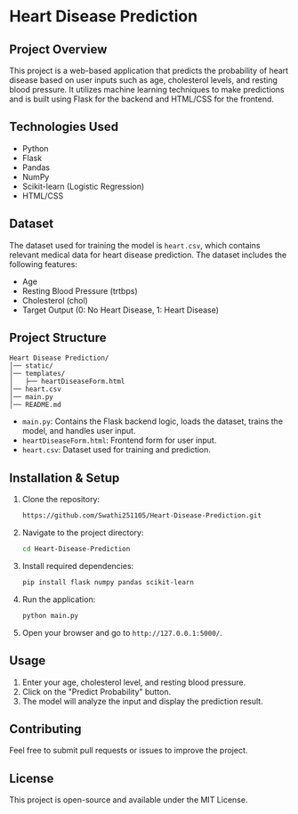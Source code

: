 
# Heart Disease Prediction

## Project Overview
This project is a web-based application that predicts the probability of heart disease based on user inputs such as age, cholesterol levels, and resting blood pressure. It utilizes machine learning techniques to make predictions and is built using Flask for the backend and HTML/CSS for the frontend.

## Technologies Used
- Python
- Flask
- Pandas
- NumPy
- Scikit-learn (Logistic Regression)
- HTML/CSS

## Dataset
The dataset used for training the model is `heart.csv`, which contains relevant medical data for heart disease prediction. The dataset includes the following features:
- Age
- Resting Blood Pressure (trtbps)
- Cholesterol (chol)
- Target Output (0: No Heart Disease, 1: Heart Disease)

## Project Structure
```
Heart Disease Prediction/
│── static/
│── templates/
│   ├── heartDiseaseForm.html
│── heart.csv
│── main.py
│── README.md
```
- `main.py`: Contains the Flask backend logic, loads the dataset, trains the model, and handles user input.
- `heartDiseaseForm.html`: Frontend form for user input.
- `heart.csv`: Dataset used for training and prediction.

## Installation & Setup
1. Clone the repository:
   ```sh
   https://github.com/Swathi251105/Heart-Disease-Prediction.git
   ```
2. Navigate to the project directory:
   ```sh
   cd Heart-Disease-Prediction
   ```
3. Install required dependencies:
   ```sh
   pip install flask numpy pandas scikit-learn
   ```
4. Run the application:
   ```sh
   python main.py
   ```
5. Open your browser and go to `http://127.0.0.1:5000/`.

## Usage
1. Enter your age, cholesterol level, and resting blood pressure.
2. Click on the "Predict Probability" button.
3. The model will analyze the input and display the prediction result.

## Contributing
Feel free to submit pull requests or issues to improve the project.

## License
This project is open-source and available under the MIT License.

